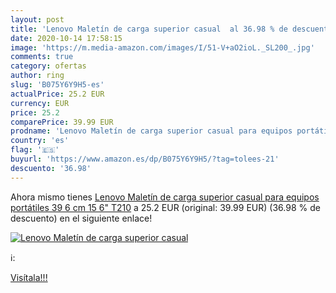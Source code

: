 ```yaml
---
layout: post
title: 'Lenovo Maletín de carga superior casual  al 36.98 % de descuento'
date: 2020-10-14 17:58:15
image: 'https://m.media-amazon.com/images/I/51-V+aO2ioL._SL200_.jpg'
comments: true
category: ofertas
author: ring
slug: 'B075Y6Y9H5-es'
actualPrice: 25.2 EUR
currency: EUR
price: 25.2
comparePrice: 39.99 EUR
prodname: 'Lenovo Maletín de carga superior casual para equipos portátiles 39 6 cm  15 6"  T210'
country: 'es'
flag: '🇪🇸'
buyurl: 'https://www.amazon.es/dp/B075Y6Y9H5/?tag=tolees-21'
descuento: '36.98'
---
```


Ahora mismo tienes [Lenovo Maletín de carga superior casual para equipos portátiles 39 6 cm  15 6"  T210](https://www.amazon.es/dp/B075Y6Y9H5/?tag=tolees-21) a 25.2 EUR (original: 39.99 EUR) (36.98 %  de descuento) en el siguiente enlace!

[![Lenovo Maletín de carga superior casual ](https://m.media-amazon.com/images/I/51-V+aO2ioL._SL200_.jpg)](https://www.amazon.es/dp/B075Y6Y9H5/?tag=tolees-21)

ℹ️:


[Visítala!!!](https://www.amazon.es/dp/B075Y6Y9H5/?tag=tolees-21)
